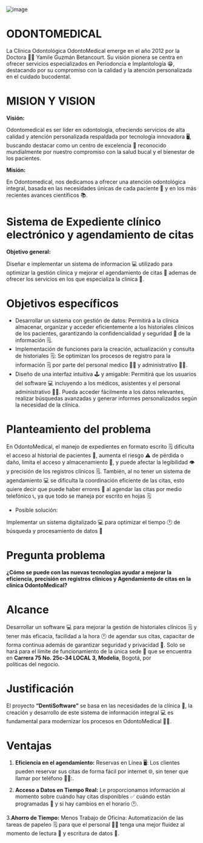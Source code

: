  ![image](https://github.com/paulacubillos/OdontoMedical/assets/171979323/5b2d080f-5475-49b1-832d-15974a4fa46b)
# ODONTOMEDICAL

La Clínica Odontológica OdontoMedical emerge en el año 2012 por la Doctora 👩‍⚕️ Yamile Guzmán Betancourt. Su visión pionera se centra en ofrecer servicios especializados en Periodoncia e Implantología 😁, destacando por su compromiso con la calidad y la atención personalizada en el cuidado bucodental.


# MISION Y VISION

**Visión:**

Odontomedical es ser líder en odontología, ofreciendo servicios de alta calidad y atención personalizada respaldada por tecnología innovadora 🖥️, buscando destacar como un centro de excelencia 🏥 reconocido mundialmente por nuestro compromiso con la salud bucal y el bienestar de los pacientes.

**Misión:**

En Odontomedical, nos dedicamos a ofrecer una atención odontológica integral, basada en las necesidades únicas de cada paciente 👥 y en los más recientes avances científicos 📚.

# Sistema de Expediente clínico electrónico y agendamiento de citas

**Objetivo general:**

Diseñar e implementar un sistema de informacion 💻 utilizado para optimizar la gestión clínica y mejorar el agendamiento de citas 📓 ademas de ofrecer los servicios en los que especializa la clinica 🏥.

# Objetivos específicos



- Desarrollar un sistema con gestión de datos: Permitirá a la clínica almacenar, organizar y acceder eficientemente a los historiales clínicos de los pacientes, garantizando la confidencialidad y seguridad 🔐 de la información 🗒️.
- Implementación de funciones para la creación, actualización y consulta de historiales 🗒️: Se optimizan los procesos de registro para la información 🗒️ por parte del personal medico 👩‍⚕️ y administrativo 👩‍💼.
- Diseño de una interfaz intuitiva 🕹️ y amigable: Permitirá que los usuarios del software 💻 incluyendo a los médicos, asistentes y el personal administrativo 👩‍💼. Pueda acceder fácilmente a los datos relevantes, realizar búsquedas avanzadas y generar informes personalizados según la necesidad de la clínica.


# Planteamiento del problema

En OdontoMedical, el manejo de expedientes en formato escrito 🗒️ dificulta el acceso al historial de pacientes 👤, aumenta el riesgo ⚠️ de pérdida o daño, limita el acceso y almacenamiento 💽, y puede afectar la legibilidad 👁️ y precisión de los registros clínicos 🗒️. También, al no tener un sistema de agendamiento 💻 se dificulta la coordinación eficiente de las citas, esto quiere decir que puede haber errores 🚫 al agendar las citas por medio telefónico 📞, ya que todo se maneja por escrito en hojas 🗒️

- Posible solución:
  
Implementar un sistema digitalizado 💻 para optimizar el tiempo 🕐 de búsqueda y procesamiento de datos 📂

# Pregunta problema

**¿Cómo se puede con las nuevas tecnologías ayudar a mejorar la eficiencia, precisión en registros clínicos y Agendamiento de citas en la clínica OdontoMedical?**

# Alcance

Desarrollar un software 💻 para mejorar la gestión de historiales clínicos 🗒️ y tener más eficacia, facilidad a la hora 🕐 de agendar sus citas, capacitar de forma continua además de garantizar seguridad  y privacidad 🔐. Solo se hará para el límite de funcionamiento de la única sede 🏥 que se encuentra en **Carrera 75 No. 25c-34 LOCAL 3, Modelia**, Bogotá, por políticas del negocio.

# Justificación

El proyecto **“DentiSoftware”** se basa en las necesidades de la clínica 🏥, la creación y desarrollo de este sistema de información integral 💻 es fundamental para modernizar los procesos en OdontoMedical 🏥🦷.

# Ventajas

1. **Eficiencia en el agendamiento:**
Reservas en Línea 🖥️: Los clientes pueden reservar sus citas de forma fácil por internet 🌐, sin tener que llamar por teléfono 🚫📞:.
	
2. **Acceso a Datos en Tiempo Real:** Le proporcionamos información al momento sobre cuándo hay citas disponibles ✅ cuándo están programadas 📆 y si hay cambios en el horario 🕐.

 3.**Ahorro de Tiempo:**
Menos Trabajo de Oficina: Automatización de las tareas de papeleo 🗒️ para que el personal 👩‍💼 tenga una mejor fluidez al momento de lectura 📖 y escritura de datos 📝.

